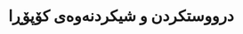 ---
title: "درووستکردن و شیکردنەوەی کۆپۆڕا"
shortDescription: "گەشەپێدانی کۆپۆڕای کوردی بە قەبارە گەورە لەگەڵ ئەنۆتەیشنی زمانناسی و شیکردنەوە"
description: "درووستکردن و شیکردنەوەی سیستەمی کۆپۆڕای کوردی گشتگیر کە چەندین دۆمەین و شێوەزار دەگرێتەوە. کۆپۆڕای ٥٠ ملیۆن وشەیی ئێمە پێوەرکردنی کوالیتی ئۆتۆماتیک، ئەنۆتەیشنی زمانناسی، و بنەڕەتی چەندین بەرنامەی NLP کوردی دەگرێتەوە."
icon: "fa-database"
status: "active"
startDate: "2021-06-01"
paperIds: [6]
datasetIds: [2, 8, 10]
technologies: ["زمانناسی کۆپۆڕا", "کەندنەوەی دەق", "پێوەرکردنی کوالیتی", "ئەنۆتەیشنی زمانناسی"]
applications: ["توێژینەوەی زمان", "ڕاهێنانی مۆدێلی NLP", "شیکردنەوەی زمانناسی"]
team: ["د. ژیان عومەر", "پ. کەردۆ حەسەن", "د. ئاسۆ عەلی"]
funding: "پێشکەشکردنی توێژینەوەی ئەکادیمیای زانستەکانی کوردستان"
publications: 1
datasets: 3
draft: false
--- 
